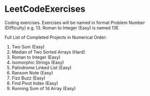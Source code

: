 # LeetCodeExercises

Coding exercises. Exercises will be named in format Problem Number (Difficulty) e.g. 13. Roman to Integer (Easy) is named 13E

Full List of Completed Projects in Numerical Order:
1. Two Sum (Easy)
4. Median of Two Sorted Arrays (Hard)
13. Roman to Integer (Easy)
205. Isomorphic Strings (Easy)
234. Palindrome Linked List (Easy)
383. Ransom Note (Easy)
412. Fizz Buzz (Easy)
724. Find Pivot Index (Easy)
1480. Running Sum of 1d Array (Easy)